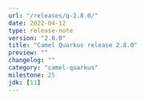 ```yaml
---
url: "/releases/q-2.8.0/"
date: 2022-04-12
type: release-note
version: "2.8.0"
title: "Camel Quarkus release 2.8.0"
preview: ""
changelog: ""
category: "camel-quarkus"
milestone: 25
jdk: [11]
---
```

